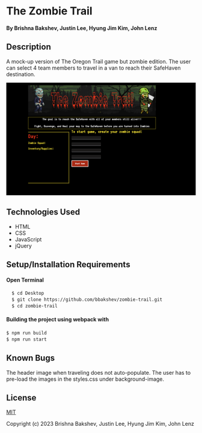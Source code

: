 # The Zombie Trail

#### By Brishna Bakshev, Justin Lee, Hyung Jim Kim, John Lenz

## Description

A mock-up version of The Oregon Trail game but zombie edition. The user can select 4 team members to travel in a van to reach their SafeHaven destination.  

![final screen](/src/assets/images/preview.png)

## Technologies Used

* HTML
* CSS
* JavaScript
* jQuery

## Setup/Installation Requirements

#### Open Terminal
```sh
  $ cd Desktop
  $ git clone https://github.com/bbakshev/zombie-trail.git
  $ cd zombie-trail
```

#### Building the project using webpack with
```sh
$ npm run build
$ npm run start
```
## Known Bugs

The header image when traveling does not auto-populate. The user has to pre-load the images in the styles.css under background-image. 

## License

[MIT](https://github.com/noh24/currency-converter/blob/main/license.txt)

Copyright (c) 2023 Brishna Bakshev, Justin Lee, Hyung Jim Kim, John Lenz